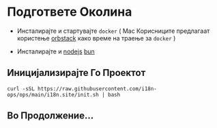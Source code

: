 # Подгответе Околина

* Инсталирајте и стартувајте `docker` ( Mac Корисниците предлагаат користење [orbstack](https://orbstack.dev) како време на траење за `docker` )

* Инсталирајте и [nodejs](https://nodejs.org/en/download/package-manager) [bun](https://bun.sh/docs/installation)

## Иницијализирајте Го Проектот

```
curl -sSL https://raw.githubusercontent.com/i18n-ops/ops/main/i18n.site/init.sh | bash
```

## Во Продолжение…